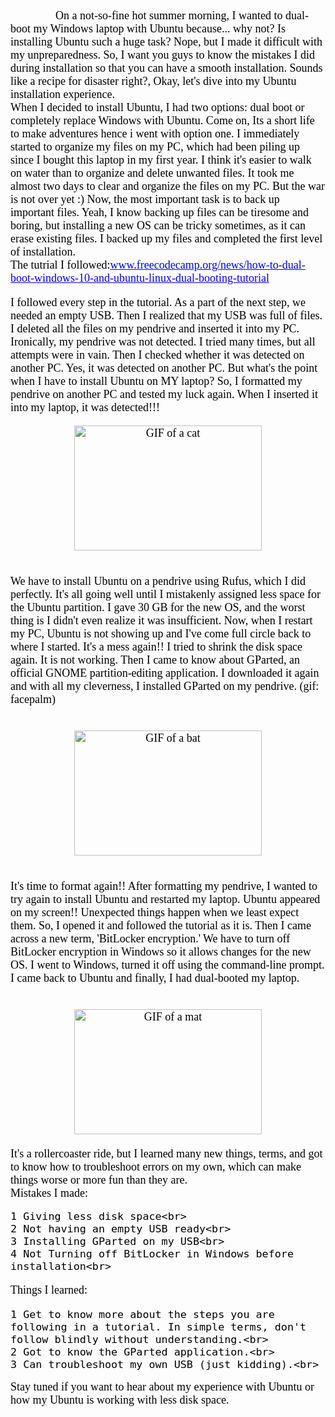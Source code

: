 <font face="Oswald, serif" size="4" color="black">
&nbsp;&nbsp;&nbsp;&nbsp;&nbsp;&nbsp;&nbsp;&nbsp;&nbsp;&nbsp;&nbsp;&nbsp;&nbsp;&nbsp;&nbsp;&nbsp;On a not-so-fine hot summer morning, I wanted to dual-boot my Windows laptop with Ubuntu because... why not? Is installing Ubuntu such a huge task? Nope, but I made it difficult with my unpreparedness. So, I want you guys to know the mistakes I did during installation so that you can have a smooth installation. Sounds like a recipe for disaster right?, Okay, let's dive into my Ubuntu installation experience.<br>
When I decided to install Ubuntu, I had two options: dual boot or completely replace Windows with Ubuntu. Come on, Its a short life to make adventures hence i went with option one. I immediately started to organize my files on my PC, which had been piling up since I bought this laptop in my first year. I think it's easier to walk on water than to organize and delete unwanted files. It took me almost two days to clear and organize the files on my PC. But the war is not over yet :) Now, the most important task is to back up important files. Yeah, I know backing up files can be tiresome and boring, but installing a new OS can be tricky sometimes, as it can erase existing files. I backed up my files and completed the first level of installation.<br>
The tutrial I followed:<a href="https://www.freecodecamp.org/news/how-to-dual-boot-windows-10-and-ubuntu-linux-dual-booting-tutorial/" style="color: blue;">www.freecodecamp.org/news/how-to-dual-boot-windows-10-and-ubuntu-linux-dual-booting-tutorial</a><br>



<p>I followed every step in the tutorial. As a part of the next step, we needed an empty USB. Then I realized that my USB was full of files. I deleted all the files on my pendrive and inserted it into my PC. Ironically, my pendrive was not detected. I tried many times, but all attempts were in vain. Then I checked whether it was detected on another PC. Yes, it was detected on another PC. But what's the point when I have to install Ubuntu on MY laptop? So, I formatted my pendrive on another PC and tested my luck again. When I inserted it into my laptop, it was detected!!! </p>
 <center>
        <img src="https://i.giphy.com/media/v1.Y2lkPTc5MGI3NjExa2x5NG9ucHZ0OG1ham0zOWE3NzlibnMzdnJ5dXczem00NGFreDR6aSZlcD12MV9pbnRlcm5hbF9naWZfYnlfaWQmY3Q9Zw/cYYx0b3DcYwOA/giphy.gif" alt="GIF of a cat" width="300" height="200">
    </center><br>
<p>
We have to install Ubuntu on a pendrive using Rufus, which I did perfectly. It's all going well until I mistakenly assigned less space for the Ubuntu partition. I gave 30 GB for the new OS, and the worst thing is I didn't even realize it was insufficient. Now, when I restart my PC, Ubuntu is not showing up and I've come full circle back to where I started. It's a mess again!! I tried to shrink the disk space again. It is not working. Then I came to know about GParted, an official GNOME partition-editing application. I downloaded it again and with all my cleverness, I installed GParted on my pendrive. (gif: facepalm)</p><br>
<center>
        <img src="https://i.giphy.com/media/v1.Y2lkPTc5MGI3NjExdTlraDgzaDR0eXhqZjljMWhycGJoNnBjcngyZXFncXFyYWMzb3RoNCZlcD12MV9pbnRlcm5hbF9naWZfYnlfaWQmY3Q9Zw/WrNfErHio7ZAc/giphy.gif" alt="GIF of a bat" width="300" height="200">
    </center><br>

<p>It's time to format again!! After formatting my pendrive, I wanted to try again to install Ubuntu and restarted my laptop. Ubuntu appeared on my screen!! Unexpected things happen when we least expect them. So, I opened it and followed the tutorial as it is. Then I came across a new term, 'BitLocker encryption.' We have to turn off BitLocker encryption in Windows so it allows changes for the new OS. I went to Windows, turned it off using the command-line prompt. I came back to Ubuntu and finally, I had dual-booted my laptop.</p><br>
<center>
        <img src="https://i.giphy.com/media/v1.Y2lkPTc5MGI3NjExcmYweHRocXBiN3BobXRmNDV5bmxncGxsa3JoODRqcGNxcTNoZW5uaSZlcD12MV9pbnRlcm5hbF9naWZfYnlfaWQmY3Q9Zw/MZocLC5dJprPTcrm65/giphy.gif" alt="GIF of a mat" width="300" height="200">
    </center><br>
It's a rollercoaster ride, but I learned many new things, terms, and got to know how to troubleshoot errors on my own, which can make things worse or more fun than they are.<br>
Mistakes I made:<br>

    1 Giving less disk space<br>
    2 Not having an empty USB ready<br>
    3 Installing GParted on my USB<br>
    4 Not Turning off BitLocker in Windows before installation<br>

Things I learned:<br>

    1 Get to know more about the steps you are following in a tutorial. In simple terms, don't follow blindly without understanding.<br>
    2 Got to know the GParted application.<br>
    3 Can troubleshoot my own USB (just kidding).<br>

Stay tuned if you want to hear about my experience with Ubuntu or how my Ubuntu is working with less disk space. </font>
